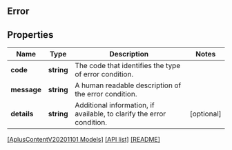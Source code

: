 ## Error

## Properties

Name | Type | Description | Notes
------------ | ------------- | ------------- | -------------
**code** | **string** | The code that identifies the type of error condition. |
**message** | **string** | A human readable description of the error condition. |
**details** | **string** | Additional information, if available, to clarify the error condition. | [optional]

[[AplusContentV20201101 Models]](../) [[API list]](../../Api) [[README]](../../../README.md)
